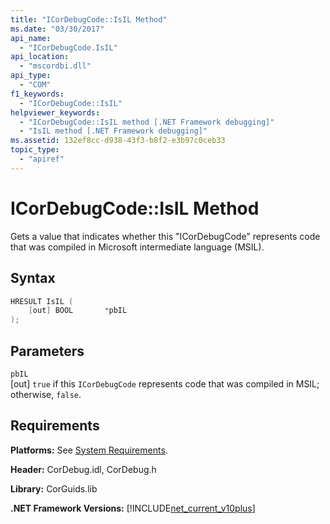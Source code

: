 ```yaml
---
title: "ICorDebugCode::IsIL Method"
ms.date: "03/30/2017"
api_name:
  - "ICorDebugCode.IsIL"
api_location:
  - "mscordbi.dll"
api_type:
  - "COM"
f1_keywords:
  - "ICorDebugCode::IsIL"
helpviewer_keywords:
  - "ICorDebugCode::IsIL method [.NET Framework debugging]"
  - "IsIL method [.NET Framework debugging]"
ms.assetid: 132ef8cc-d938-43f3-b8f2-e3b97c0ceb33
topic_type:
  - "apiref"
---
```

# ICorDebugCode::IsIL Method

Gets a value that indicates whether this "ICorDebugCode" represents code that was compiled in Microsoft intermediate language (MSIL).

## Syntax

```cpp
HRESULT IsIL (
    [out] BOOL       *pbIL
);
```

## Parameters

`pbIL`  
[out] `true` if this `ICorDebugCode` represents code that was compiled in MSIL; otherwise, `false`.

## Requirements

**Platforms:** See [System Requirements](../../get-started/system-requirements.md).

**Header:** CorDebug.idl, CorDebug.h

**Library:** CorGuids.lib

**.NET Framework Versions:** [!INCLUDE[net_current_v10plus](../../../../includes/net-current-v10plus-md.md)]
